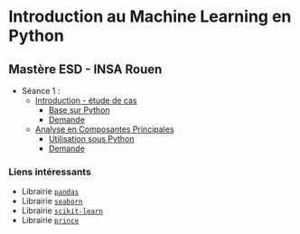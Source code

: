 # Introduction au Machine Learning en Python

## Mastère ESD - INSA Rouen

<!--
https://www.insa-rouen.fr/formation/mastere-specialiser/expert-en-sciences-des-donnees
-> Ingénierie des données
Contenu
1) Introduction à l’ingénierie des données : notion de chaine de traitements
2) Analyse exploratoire de données
    - Analyse en Composantes Principales (ACP)
    - Analyse factorielle des correspondances (AFC)
    - Méthode non-linéaire de projection des données
3) Méthodes de regroupement des données (Clustering)
    - Classification hiérarchique ascendante
    - K moyennes
    - Modèles de mélange
Ces méthodes couvriront les problématiques de description statistique des données, de projection et visualisation des données et de regroupement des données en catégories homogènes.

    - Jour 1 : Intro (ML, Apprentissage non-supervisé, étude de cas...) - ACP
    - Jour 2 : Classif (k-means, CAH) - Autres méthodes de classif (SOM ?, DBSCAN, BIRCH ? autre ?) + **Evaluation des résultats**
    - Jour 3 : Autres méthodes (MDS, NMF, ?) - TP noté ?
-->

- Séance 1 : 
    - [Introduction - étude de cas](intro.slides.html) 
        - [Base sur Python](base-python.html) 
        - [Demande](base-demande.html)
    - [Analyse en Composantes Principales](acp-cours.html) 
        - [Utilisation sous Python](acp-python.slides.html) 
        - [Demande](acp-demande.html)

<!--
- Séance 2 : 
    - [Clustering avec CAH et *k*-means](classif-cours.html) 
        - [CAH sous Python](cah-python.slides.html) 
        - [*k*-means sous Python](kmeans-python.slides.html) 
        - [Demande](classif-demande.html)
    - Tout ensemble
- Séance 3 :
    - Autres méthodes
        - [MDS]() ?
        - [DBSCAN](dbscan-python.slides.html) (voire BIRCH ou autres)
        - [SOM]() ?
    - [Sujet TP noté]()
        - [Aide pour l'importation](tp-note-import.html)
-->

### Liens intéressants 

- Librairie [`pandas`](https://pandas.pydata.org/)
- Librairie [`seaborn`](https://seaborn.pydata.org/)
- Librairie [`scikit-learn`](https://scikit-learn.org/) 
- Librairie [`prince`](https://github.com/MaxHalford/prince)

<!--
old
        - **AFC** : [Cours](afc-cours.html) - [Utilisation sous Python](afc-python.slides.html) - [Demande](afc-demande.html)
        - **ACM** : [Cours](acm-cours.html) - [Utilisation sous Python](acm-python.slides.html)
- [Etude de cas](etude-de-cas-pendigits.slides.html)
-->

<!--
Pour création slide jupyter : cf https://medium.com/@mjspeck/presenting-code-using-jupyter-notebook-slides-a8a3c3b59d67
jupyter nbconvert fichier.ipynb --to slides --post serve
-->
